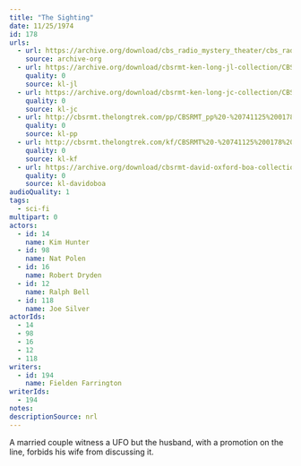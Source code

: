```yaml
---
title: "The Sighting"
date: 11/25/1974
id: 178
urls: 
  - url: https://archive.org/download/cbs_radio_mystery_theater/cbs_radio_mystery_theater-0151-0200.zip/cbs_radio_mystery_theater-0151-0200%2Fcbsrmt_0178_the_sighting.mp3
    source: archive-org
  - url: https://archive.org/download/cbsrmt-ken-long-jl-collection/CBSRMT - 741125 0178 The Sighting_jl.mp3
    quality: 0
    source: kl-jl
  - url: https://archive.org/download/cbsrmt-ken-long-jc-collection/CBSRMT - 741125 0178 The Sighting vbr bm2_jc.mp3
    quality: 0
    source: kl-jc
  - url: http://cbsrmt.thelongtrek.com/pp/CBSRMT_pp%20-%20741125%200178%20The%20Sighting.mp3
    quality: 0
    source: kl-pp
  - url: http://cbsrmt.thelongtrek.com/kf/CBSRMT%20-%20741125%200178%20The%20Sighting_kf.mp3
    quality: 0
    source: kl-kf
  - url: https://archive.org/download/cbsrmt-david-oxford-boa-collection/CBSRMT-741125-0178-The-Sighting-(64-44)_kf-{BoA}.mp3
    quality: 0
    source: kl-davidoboa
audioQuality: 1
tags: 
  - sci-fi
multipart: 0
actors:  
  - id: 14
    name: Kim Hunter  
  - id: 98
    name: Nat Polen  
  - id: 16
    name: Robert Dryden  
  - id: 12
    name: Ralph Bell  
  - id: 118
    name: Joe Silver
actorIds:  
  - 14  
  - 98  
  - 16  
  - 12  
  - 118
writers:  
  - id: 194
    name: Fielden Farrington
writerIds:  
  - 194
notes: 
descriptionSource: nrl
---
```

A married couple witness a UFO but the husband, with a promotion on the line, forbids his wife from discussing it.